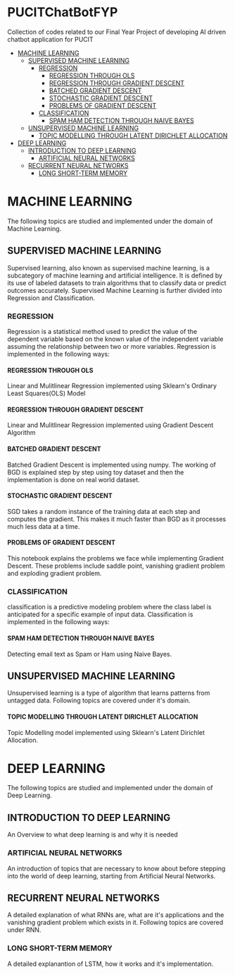 # PUCITChatBotFYP
Collection of codes related to our Final Year Project of developing AI driven chatbot application for PUCIT

- [MACHINE LEARNING](#machine-learning)
  * [SUPERVISED MACHINE LEARNING](#supervised-machine-learning)
    + [REGRESSION](#regression)
      - [REGRESSION THROUGH OLS](#regression-through-ols)
      - [REGRESSION THROUGH GRADIENT DESCENT](#regression-through-gradient-descent)
      - [BATCHED GRADIENT DESCENT](#batched-gradient-descent)
      - [STOCHASTIC GRADIENT DESCENT](#stochastic-gradient-descent)
      - [PROBLEMS OF GRADIENT DESCENT](#problems-of-gradient-descent)
    + [CLASSIFICATION](#classification)
      - [SPAM HAM DETECTION THROUGH NAIVE BAYES](#spam-ham-detection-through-naive-bayes)
  * [UNSUPERVISED MACHINE LEARNING](#unsupervised-machine-learning)
      - [TOPIC MODELLING THROUGH LATENT DIRICHLET ALLOCATION](#topic-modelling-through-latent-dirichlet-allocation)
- [DEEP LEARNING](#deep-learning)
  * [INTRODUCTION TO DEEP LEARNING](#introduction-to-deep-learning)
    + [ARTIFICIAL NEURAL NETWORKS](#artificial-neural-networks)
  * [RECURRENT NEURAL NETWORKS](#recurrent-neural-networks)
    + [LONG SHORT-TERM MEMORY](#long-short-term-memory)

# MACHINE LEARNING
The following topics are studied and implemented under the domain of Machine Learning.

## SUPERVISED MACHINE LEARNING
Supervised learning, also known as supervised machine learning, is a subcategory of machine learning and artificial intelligence. It is defined by its use of labeled datasets to train algorithms that to classify data or predict outcomes accurately. Supervised Machine Learning is further divided into Regression and Classification.<br>
### REGRESSION
Regression is a statistical method used to predict the value of the dependent variable based on the known value of the independent variable assuming the relationship between two or more variables. Regression is implemented in the following ways:
#### REGRESSION THROUGH OLS
Linear and Mulitlinear Regression implemented using Sklearn's Ordinary Least Squares(OLS) Model

#### REGRESSION THROUGH GRADIENT DESCENT
Linear and Mulitlinear Regression implemented using Gradient Descent Algorithm

#### BATCHED GRADIENT DESCENT
Batched Gradient Descent is implemented using numpy. The working of BGD is explained step by step using toy dataset and then the implementation is done on real world dataset.

#### STOCHASTIC GRADIENT DESCENT
SGD takes a random instance of the training data at each step and computes the gradient. This makes it much faster than BGD as it processes much less data at a time.
#### PROBLEMS OF GRADIENT DESCENT
This notebook explains the problems we face while implementing Gradient Descent. These problems include saddle point, vanishing gradient problem and exploding gradient problem. 

### CLASSIFICATION
classification is a predictive modeling problem where the class label is anticipated for a specific example of input data. Classification is implemented in the following ways:
#### SPAM HAM DETECTION THROUGH NAIVE BAYES
Detecting email text as Spam or Ham using Naive Bayes.
## UNSUPERVISED MACHINE LEARNING
Unsupervised learning is a type of algorithm that learns patterns from untagged data. Following topics are covered under it's domain.  
#### TOPIC MODELLING THROUGH LATENT DIRICHLET ALLOCATION
Topic Modelling model implemented using Sklearn's Latent Dirichlet Allocation.


# DEEP LEARNING
The following topics are studied and implemented under the domain of Deep Learning.
<br>

## INTRODUCTION TO DEEP LEARNING 
An Overview to what deep learning is and why it is needed
### ARTIFICIAL NEURAL NETWORKS
An introduction of topics that are necessary to know about before stepping into the world of deep learning, starting from Artificial Neural Networks.

## RECURRENT NEURAL NETWORKS
A detailed explanation of what RNNs are, what are it's applications and the vanishing gradient problem which exists in it. Following topics are covered under RNN.

### LONG SHORT-TERM MEMORY
A detailed explanantion of LSTM, how it works and it's implementation.









